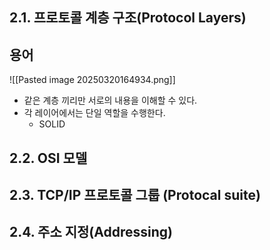 ## 2.1. 프로토콜 계층 구조(Protocol Layers)
용어
- 
![[Pasted image 20250320164934.png]]
- 같은 계층 끼리만 서로의 내용을 이해할 수 있다.
- 각 레이어에서는 단일 역할을 수행한다.
	- SOLID


## 2.2. OSI 모델
## 2.3. TCP/IP 프로토콜 그룹 (Protocal suite)
## 2.4. 주소 지정(Addressing)